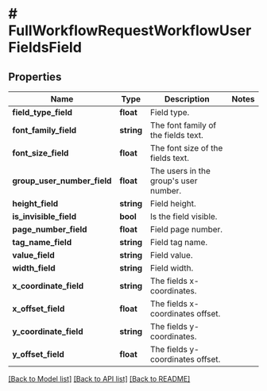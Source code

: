 # # FullWorkflowRequestWorkflowUserFieldsField


## Properties

Name | Type | Description | Notes
------------ | ------------- | ------------- | -------------
**field_type_field** | **float** | Field type. |
**font_family_field** | **string** | The font family of the fields text. |
**font_size_field** | **float** | The font size of the fields text. |
**group_user_number_field** | **float** | The users in the group&#39;s user number. |
**height_field** | **string** | Field height. |
**is_invisible_field** | **bool** | Is the field visible. |
**page_number_field** | **float** | Field page number. |
**tag_name_field** | **string** | Field tag name. |
**value_field** | **string** | Field value. |
**width_field** | **string** | Field width. |
**x_coordinate_field** | **string** | The fields x-coordinates. |
**x_offset_field** | **float** | The fields x-coordinates offset. |
**y_coordinate_field** | **string** | The fields y-coordinates. |
**y_offset_field** | **float** | The fields y-coordinates offset. |

[[Back to Model list]](../../README.md#models) [[Back to API list]](../../README.md#endpoints) [[Back to README]](../../README.md)
